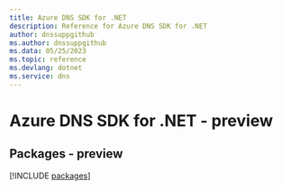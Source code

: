 ```yaml
---
title: Azure DNS SDK for .NET
description: Reference for Azure DNS SDK for .NET
author: dnssuppgithub
ms.author: dnssuppgithub
ms.data: 05/25/2023
ms.topic: reference
ms.devlang: dotnet
ms.service: dns
---
```

# Azure DNS SDK for .NET - preview
## Packages - preview
[!INCLUDE [packages](dns-index.md)]